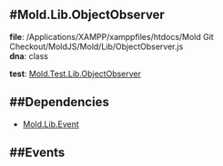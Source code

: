 
#Mold.Lib.ObjectObserver
---------------------------------------

__file__: /Applications/XAMPP/xamppfiles/htdocs/Mold Git Checkout/MoldJS/Mold/Lib/ObjectObserver.js  
__dna__: class  


	

__test__: [Mold.Test.Lib.ObjectObserver](../../Mold/Test/Lib/ObjectObserver.md) 






##Dependencies
--------------

* [Mold.Lib.Event](../../Mold/Lib/Event.md) 


##Events
--------------






 

 


 



		
